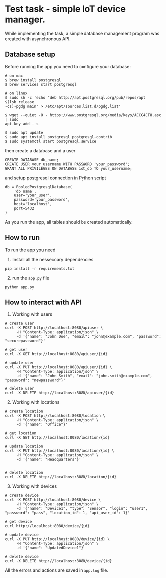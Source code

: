 # Test task - simple IoT device manager.

While implementing the task, a simple database management
program was created with asynchronous API.

## Database setup

Before running the app you need to configure your database:

```
# on mac
$ brew install postgresql
$ brew services start postgresql

# on linux
$ sudo sh -c 'echo "deb http://apt.postgresql.org/pub/repos/apt $(lsb_release
-cs)-pgdg main" > /etc/apt/sources.list.d/pgdg.list'

$ wget --quiet -O - https://www.postgresql.org/media/keys/ACCC4CF8.asc | sudo
apt-key add - s

$ sudo apt update
$ sudo apt install postgresql postgresql-contrib
$ sudo systemctl start postgresql.service
```

then create a database and a user

```
CREATE DATABASE db_name;
CREATE USER your_username WITH PASSWORD 'your_password';
GRANT ALL PRIVILEGES ON DATABASE iot_db TO your_username;
```

and setup postgresql connection in Python script

```
db = PooledPostgresqlDatabase(
    'db_name',
    user='your_user',
    password='your_password',
    host='localhost',
    port=5432
)
```

As you run the app, all tables should be created automatically.

## How to run

To run the app you need

1. Install all the nesseccary dependencies

```
pip install -r requirements.txt
```

2. run the `app.py` file

```
python app.py
```

## How to interact with API

1. Working with users

```
# create user
curl -X POST http://localhost:8080/apiuser \
     -H "Content-Type: application/json" \
     -d '{"name": "John Doe", "email": "john@example.com", "password": "securepassword"}'

# get user
curl -X GET http://localhost:8080/apiuser/{id}

# update user
curl -X PUT http://localhost:8080/apiuser/{id} \
     -H "Content-Type: application/json" \
     -d '{"name": "John Smith", "email": "john.smith@example.com", "password": "newpassword"}'

# delete user
curl -X DELETE http://localhost:8080/apiuser/{id}
```

2. Working with locations

```
# create location
curl -X POST http://localhost:8080/location \
     -H "Content-Type: application/json" \
     -d '{"name": "Office"}'

# get location
curl -X GET http://localhost:8080/location/{id}

# update location
curl -X PUT http://localhost:8080/location/{id} \
     -H "Content-Type: application/json" \
     -d '{"name": "Headquarters"}'


# delete location
curl -X DELETE http://localhost:8080/location/{id}
```

3. Working with devices

```
# create device
curl -X POST http://localhost:8080/device \
     -H "Content-Type: application/json" \
     -d '{"name": "Device1", "type": "Sensor", "login": "user1", "password": "pass", "location_id": 1, "api_user_id": 1}'

# get device
curl http://localhost:8080/device/{id}

# update device
curl -X PUT http://localhost:8080/device/{id} \
     -H "Content-Type: application/json" \
     -d '{"name": "UpdatedDevice1"}'

# delete device
curl -X DELETE http://localhost:8080/device/{id}
```

All the errors and actions are saved in `app.log` file.
